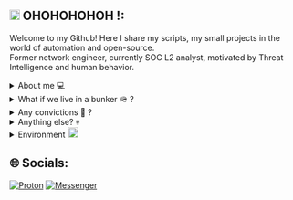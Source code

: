 ## <img height="18" src="http://pngimg.com/uploads/trollface/trollface_PNG13.png"> OHOHOHOHOH !:

Welcome to my Github! Here I share my scripts, my small projects in the world of automation and open-source. \
Former network engineer, currently SOC L2 analyst, motivated by Threat Intelligence and human behavior.

<details close><summary> About me  💻 </summary>
Psychology, Criminal sciences and Cybersecurity, that's what distracted me, sometimes... I've been studying all the way to end up like you, doing the same thing in a loop. I am a SOC analyst by day and an OSINT scrapper by night. Otherwise I am an Archlinux user, as you may have noticed - The best functional distro to farm on Diablo IV (btw)</details>

<details close><summary>What if we live in a bunker  🪖 ? </summary>
I mean, it's comfortable, away from noise, from the dictates (the real ones, those with weapons), from false experts, from false enthusiasts, from illogical and cognitive dissonance.</details>

<details close><summary> Any convictions  🔎 ? </summary>
We all walk to the same grave and the same death, we all go through the same bullshit, so as much as we help each other, right?
If I can do anything in Cyber and network, and then share it with you, it's cool and it's been useful.
</details>

<details close><summary> Anything else?  💀 </summary>
Manipulation and social engineering control the world ! Or not, maybe, really ? - I let you be spied on, probably no one has anything to hide.
</details>

<details close><summary> Environment  <img height="18" src="http://wiki.installgentoo.com/images/f/f9/Arch-linux-logo.png"> </summary>
Archlinux, with my own mirror and network infrastructure. Strict network filtering, blocking everything I don't trust. I try to host all my services as much as possible, and I'm a big user of SearXNG and other free, decentralized, transparent alternatives, with no tracking. 
</details>


## 🌐 Socials:

[![Proton](https://img.shields.io/badge/ProtonMail-8B89CC?style=for-the-badge&logo=protonmail&logoColor=white)](mailto:thecyberarcher@protonmail.ch)
[![Messenger](https://img.shields.io/badge/Messenger-00B2FF?style=for-the-badge&logo=messenger&logoColor=white)](https://www.youtube.com/watch?v=tgTUtfb0Ok8)
